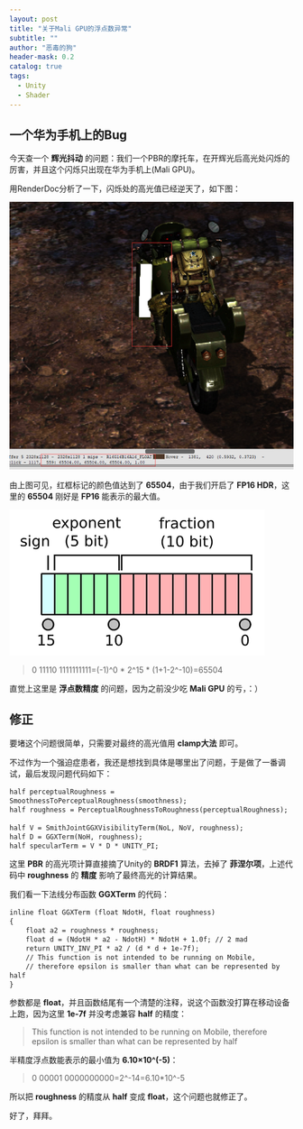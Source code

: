 ```yaml
---
layout: post
title: "关于Mali GPU的浮点数异常"
subtitle: ""
author: "恶毒的狗"
header-mask: 0.2
catalog: true
tags:
  - Unity
  - Shader
---
```


## 一个华为手机上的Bug

今天查一个 **辉光抖动** 的问题：我们一个PBR的摩托车，在开辉光后高光处闪烁的厉害，并且这个闪烁只出现在华为手机上(Mali GPU)。

用RenderDoc分析了一下，闪烁处的高光值已经逆天了，如下图：

![](/img/mali-float-presion/screenshot1.png)

由上图可见，红框标记的颜色值达到了 **65504**，由于我们开启了 **FP16 HDR**，这里的 **65504** 刚好是 **FP16** 能表示的最大值。

![](/img/mali-float-presion/screenshot2.png)

> 0 11110 1111111111=(-1)^0 * 2^15 * (1+1-2^-10)=65504

直觉上这里是 **浮点数精度** 的问题，因为之前没少吃 **Mali GPU** 的亏，：）

## 修正

要堵这个问题很简单，只需要对最终的高光值用 **clamp大法** 即可。

不过作为一个强迫症患者，我还是想找到具体是哪里出了问题，于是做了一番调试，最后发现问题代码如下：

```
half perceptualRoughness = SmoothnessToPerceptualRoughness(smoothness);
half roughness = PerceptualRoughnessToRoughness(perceptualRoughness);

half V = SmithJointGGXVisibilityTerm(NoL, NoV, roughness); 
half D = GGXTerm(NoH, roughness);
half specularTerm = V * D * UNITY_PI;
```

这里 **PBR** 的高光项计算直接摘了Unity的 **BRDF1** 算法，去掉了 **菲涅尔项**，上述代码中 **roughness** 的 **精度** 影响了最终高光的计算结果。

我们看一下法线分布函数 **GGXTerm** 的代码：

```
inline float GGXTerm (float NdotH, float roughness)
{
    float a2 = roughness * roughness;
    float d = (NdotH * a2 - NdotH) * NdotH + 1.0f; // 2 mad
    return UNITY_INV_PI * a2 / (d * d + 1e-7f); 
    // This function is not intended to be running on Mobile,
    // therefore epsilon is smaller than what can be represented by half
}
```

参数都是 **float**，并且函数结尾有一个清楚的注释，说这个函数没打算在移动设备上跑，因为这里 **1e-7f** 并没考虑兼容 **half** 的精度：

> This function is not intended to be running on Mobile, therefore epsilon is smaller than what can be represented by half

半精度浮点数能表示的最小值为 **6.10×10^(-5)**：

> 0 00001 0000000000=2^-14=6.10*10^-5

所以把 **roughness** 的精度从 **half** 变成 **float**，这个问题也就修正了。

好了，拜拜。











































































































































































































































